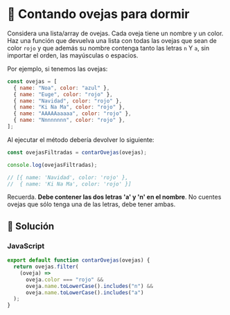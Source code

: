 # 🐑 Contando ovejas para dormir

Considera una lista/array de ovejas. Cada oveja tiene un nombre y un color. Haz una función que devuelva una lista con todas las ovejas que sean de color `rojo` y que además su nombre contenga tanto las letras `n` Y `a`, sin importar el orden, las mayúsculas o espacios.

Por ejemplo, si tenemos las ovejas:

```javascript
const ovejas = [
  { name: "Noa", color: "azul" },
  { name: "Euge", color: "rojo" },
  { name: "Navidad", color: "rojo" },
  { name: "Ki Na Ma", color: "rojo" },
  { name: "AAAAAaaaaa", color: "rojo" },
  { name: "Nnnnnnnn", color: "rojo" },
];
```

Al ejecutar el método debería devolver lo siguiente:

```javascript
const ovejasFiltradas = contarOvejas(ovejas);

console.log(ovejasFiltradas);

// [{ name: 'Navidad', color: 'rojo' },
//  { name: 'Ki Na Ma', color: 'rojo' }]
```

Recuerda. **Debe contener las dos letras 'a' y 'n' en el nombre**. No cuentes ovejas que sólo tenga una de las letras, debe tener ambas.

## 👾 Solución

<!-- | Langueje   |          Source           | Test |
| :--------- | :-----------------------: | ---: |
| JavaScript | [Solution](./solution.js) |  :x: | -->

### JavaScript

```javascript
export default function contarOvejas(ovejas) {
  return ovejas.filter(
    (oveja) =>
      oveja.color === "rojo" &&
      oveja.name.toLowerCase().includes("n") &&
      oveja.name.toLowerCase().includes("a")
  );
}
```
